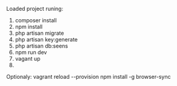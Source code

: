 ﻿
  Loaded project runing:

1. composer install
2. npm install
3. php artisan migrate
4. php artisan key:generate
5. php artisan db:seens
6. npm run dev
7. vagant up
8. 

  Optionaly:
  vagrant reload --provision
  npm install -g browser-sync